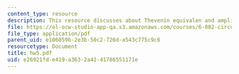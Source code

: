 ```yaml
---
content_type: resource
description: This resource discusses about Thevenin equivalen and amplifiers.
file: https://ol-ocw-studio-app-qa.s3.amazonaws.com/courses/6-002-circuits-and-electronics-spring-2007/e26921fde419a3632a4241786551171e_hw5.pdf
file_type: application/pdf
parent_uid: e106059b-2e3b-50c2-726d-a543c775c9c6
resourcetype: Document
title: hw5.pdf
uid: e26921fd-e419-a363-2a42-41786551171e
---
```

